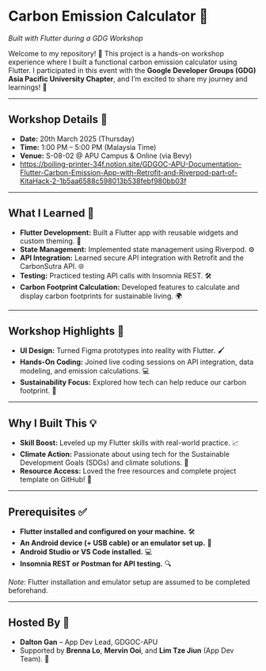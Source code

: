 # Carbon Emission Calculator 🌱

*Built with Flutter during a GDG Workshop*

Welcome to my repository! 🌟 This project is a hands-on workshop experience where I built a
functional carbon emission calculator using Flutter. I participated in this event with the **Google
Developer Groups (GDG) Asia Pacific University Chapter**, and I’m excited to share my journey and
learnings! 🚀

---

## Workshop Details 📅

- **Date:** 20th March 2025 (Thursday)
- **Time:** 1:00 PM – 5:00 PM (Malaysia Time)
- **Venue:** S-08-02 @ APU Campus & Online (via Bevy)
- https://boiling-printer-34f.notion.site/GDGOC-APU-Documentation-Flutter-Carbon-Emission-App-with-Retrofit-and-Riverpod-part-of-KitaHack-2-1b5aa6588c598013b538febf980bb03f

---

## What I Learned 🧠

- **Flutter Development:** Built a Flutter app with reusable widgets and custom theming. 🎨
- **State Management:** Implemented state management using Riverpod. ⚙️
- **API Integration:** Learned secure API integration with Retrofit and the CarbonSutra API. 🌐
- **Testing:** Practiced testing API calls with Insomnia REST. 🛠️
- **Carbon Footprint Calculation:** Developed features to calculate and display carbon footprints
  for sustainable living. 🌍

---

## Workshop Highlights 🌟

- **UI Design:** Turned Figma prototypes into reality with Flutter. 🖌️
- **Hands-On Coding:** Joined live coding sessions on API integration, data modeling, and emission
  calculations. 💻
- **Sustainability Focus:** Explored how tech can help reduce our carbon footprint. 🍃

---

## Why I Built This 💡

- **Skill Boost:** Leveled up my Flutter skills with real-world practice. 📈
- **Climate Action:** Passionate about using tech for the Sustainable Development Goals (SDGs) and
  climate solutions. 🌿
- **Resource Access:** Loved the free resources and complete project template on GitHub! 📂

---

## Prerequisites ✅

- **Flutter installed and configured on your machine.** 🛠️
- **An Android device (+ USB cable) or an emulator set up.** 📱
- **Android Studio or VS Code installed.** 💻
- **Insomnia REST or Postman for API testing.** 🔍

*Note:* Flutter installation and emulator setup are assumed to be completed beforehand.

---

## Hosted By 🎤

- **Dalton Gan** – App Dev Lead, GDGOC-APU
- Supported by **Brenna Lo**, **Mervin Ooi**, and **Lim Tze Jiun** (App Dev Team). 🙌
